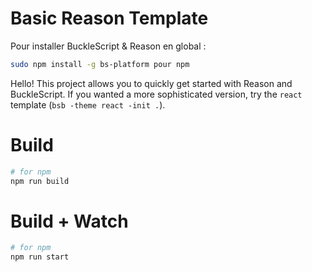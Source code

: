 # Basic Reason Template

Pour installer BuckleScript & Reason en global :

```bash
sudo npm install -g bs-platform pour npm
```

Hello! This project allows you to quickly get started with Reason and BuckleScript. If you wanted a more sophisticated version, try the `react` template (`bsb -theme react -init .`).

# Build

```bash
# for npm
npm run build
```

# Build + Watch

```bash
# for npm
npm run start
```

